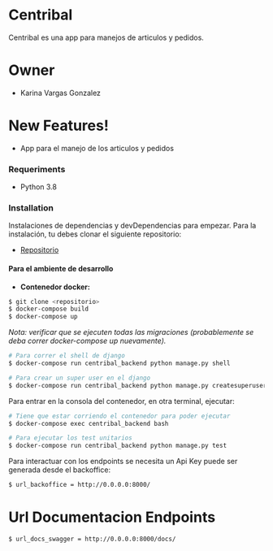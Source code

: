 # Centribal

Centribal es una app para manejos de articulos y pedidos.

# Owner

- Karina Vargas Gonzalez

# New Features!

- App para el manejo de los articulos y pedidos

### Requeriments

- Python 3.8

### Installation

Instalaciones de dependencias y devDependencias para empezar.
Para la instalación, tu debes clonar el siguiente repositorio:

- [Repositorio](https://github.com/kary1806/centribal_backend.git)

#### Para el ambiente de desarrollo

- **Contenedor docker:**

```sh
$ git clone <repositorio>
$ docker-compose build
$ docker-compose up
```

_Nota: verificar que se ejecuten todas las migraciones (probablemente se deba correr docker-compose up nuevamente)._

```sh
# Para correr el shell de django
$ docker-compose run centribal_backend python manage.py shell
```

```sh
# Para crear un super user en el django
$ docker-compose run centribal_backend python manage.py createsuperuser
```

Para entrar en la consola del contenedor, en otra terminal, ejecutar:

```sh
# Tiene que estar corriendo el contenedor para poder ejecutar
$ docker-compose exec centribal_backend bash
```

```sh
# Para ejecutar los test unitarios
$ docker-compose run centribal_backend python manage.py test
```

Para interactuar con los endpoints se necesita un Api Key puede ser generada desde el backoffice:

```sh
$ url_backoffice = http://0.0.0.0:8000/
```

# Url Documentacion Endpoints

```sh
$ url_docs_swagger = http://0.0.0.0:8000/docs/
```
